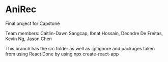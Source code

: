 # AniRec
Final project for Capstone

Team members:
Caitlin-Dawn Sangcap, Ibnat Hossain, Deondre De Freitas, Kevin Ng, Jason Chen

This branch has the src folder as well as .gitignore and packages
taken from using React
Done by using
npx create-react-app
